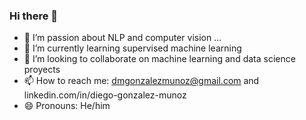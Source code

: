 ### Hi there 👋

- 🔭 I’m passion about NLP and computer vision ...
- 🌱 I’m currently learning supervised machine learning
- 👯 I’m looking to collaborate on machine learning and data science proyects
- 📫 How to reach me: dmgonzalezmunoz@gmail.com and  linkedin.com/in/diego-gonzalez-munoz 
- 😄 Pronouns: He/him
